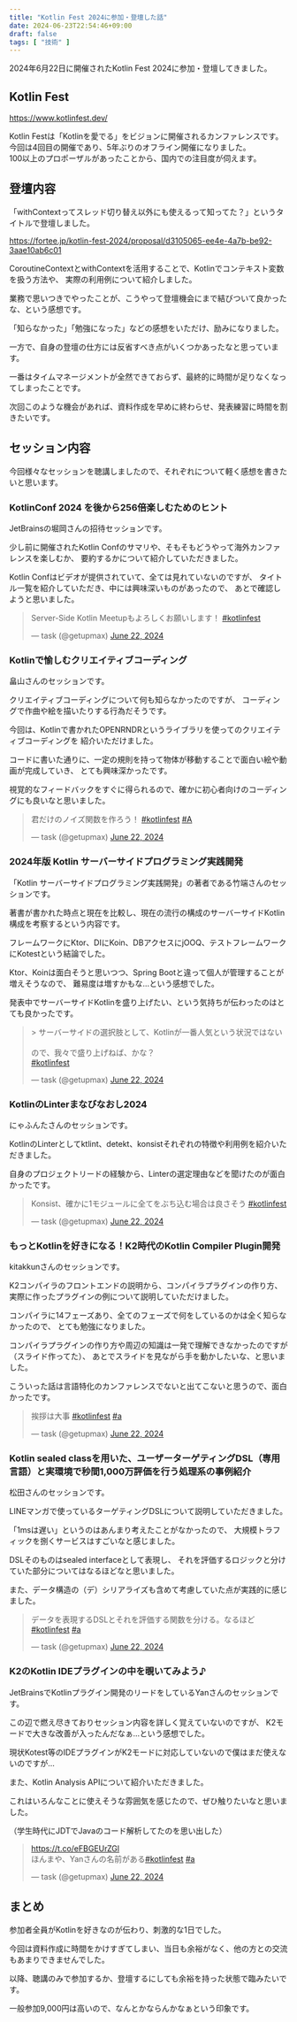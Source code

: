 ```yaml
---
title: "Kotlin Fest 2024に参加・登壇した話"
date: 2024-06-23T22:54:46+09:00
draft: false
tags: [ "技術" ]
---
```


2024年6月22日に開催されたKotlin Fest 2024に参加・登壇してきました。

## Kotlin Fest

https://www.kotlinfest.dev/

Kotlin Festは「Kotlinを愛でる」をビジョンに開催されるカンファレンスです。  
今回は4回目の開催であり、5年ぶりのオフライン開催になりました。  
100以上のプロポーザルがあったことから、国内での注目度が伺えます。

## 登壇内容

「withContextってスレッド切り替え以外にも使えるって知ってた？」というタイトルで登壇しました。

https://fortee.jp/kotlin-fest-2024/proposal/d3105065-ee4e-4a7b-be92-3aae10ab6c01

CoroutineContextとwithContextを活用することで、Kotlinでコンテキスト変数を扱う方法や、
実際の利用例について紹介しました。

業務で思いつきでやったことが、こうやって登壇機会にまで結びついて良かったな、という感想です。

「知らなかった」「勉強になった」などの感想をいただけ、励みになりました。

一方で、自身の登壇の仕方には反省すべき点がいくつかあったなと思っています。

一番はタイムマネージメントが全然できておらず、最終的に時間が足りなくなってしまったことです。

次回このような機会があれば、資料作成を早めに終わらせ、発表練習に時間を割きたいです。

## セッション内容

今回様々なセッションを聴講しましたので、それぞれについて軽く感想を書きたいと思います。

### KotlinConf 2024 を後から256倍楽しむためのヒント

JetBrainsの堀岡さんの招待セッションです。

少し前に開催されたKotlin Confのサマリや、そもそもどうやって海外カンファレンスを楽しむか、
要約するかについて紹介していただきました。

Kotlin Confはビデオが提供されていて、全ては見れていないのですが、
タイトル一覧を紹介していただき、中には興味深いものがあったので、
あとで確認しようと思いました。

<blockquote class="twitter-tweet"><p lang="ja" dir="ltr">Server-Side Kotlin Meetupもよろしくお願いします！ <a href="https://twitter.com/hashtag/kotlinfest?src=hash&amp;ref_src=twsrc%5Etfw">#kotlinfest</a></p>&mdash; task (@getupmax) <a href="https://twitter.com/getupmax/status/1804336555613659642?ref_src=twsrc%5Etfw">June 22, 2024</a></blockquote> <script async src="https://platform.twitter.com/widgets.js" charset="utf-8"></script>

### Kotlinで愉しむクリエイティブコーディング

畠山さんのセッションです。

クリエイティブコーディングについて何も知らなかったのですが、
コーディングで作曲や絵を描いたりする行為だそうです。

今回は、Kotlinで書かれたOPENRNDRというライブラリを使ってのクリエイティブコーディングを
紹介いただけました。

コードに書いた通りに、一定の規則を持って物体が移動することで面白い絵や動画が完成していき、
とても興味深かったです。

視覚的なフィードバックをすぐに得られるので、確かに初心者向けのコーディングにも良いなと思いました。

<blockquote class="twitter-tweet"><p lang="ja" dir="ltr">君だけのノイズ関数を作ろう！ <a href="https://twitter.com/hashtag/kotlinfest?src=hash&amp;ref_src=twsrc%5Etfw">#kotlinfest</a> <a href="https://twitter.com/hashtag/A?src=hash&amp;ref_src=twsrc%5Etfw">#A</a></p>&mdash; task (@getupmax) <a href="https://twitter.com/getupmax/status/1804344495565344777?ref_src=twsrc%5Etfw">June 22, 2024</a></blockquote> <script async src="https://platform.twitter.com/widgets.js" charset="utf-8"></script>

### 2024年版 Kotlin サーバーサイドプログラミング実践開発

「Kotlin サーバーサイドプログラミング実践開発」の著者である竹端さんのセッションです。

著書が書かれた時点と現在を比較し、現在の流行の構成のサーバーサイドKotlin構成を考察するという内容です。

フレームワークにKtor、DIにKoin、DBアクセスにjOOQ、テストフレームワークにKotestという結論でした。

Ktor、Koinは面白そうと思いつつ、Spring Bootと違って個人が管理することが増えそうなので、
難易度は増すかもな...という感想でした。

発表中でサーバーサイドKotlinを盛り上げたい、という気持ちが伝わったのはとても良かったです。

<blockquote class="twitter-tweet"><p lang="ja" dir="ltr">&gt; サーバーサイドの選択肢として、Kotlinが一番人気という状況ではない<br><br>ので、我々で盛り上げねば、かな？<br> <a href="https://twitter.com/hashtag/kotlinfest?src=hash&amp;ref_src=twsrc%5Etfw">#kotlinfest</a></p>&mdash; task (@getupmax) <a href="https://twitter.com/getupmax/status/1804358391105458464?ref_src=twsrc%5Etfw">June 22, 2024</a></blockquote> <script async src="https://platform.twitter.com/widgets.js" charset="utf-8"></script>

### KotlinのLinterまなびなおし2024

にゃふんたさんのセッションです。

KotlinのLinterとしてktlint、detekt、konsistそれぞれの特徴や利用例を紹介いただきました。

自身のプロジェクトリードの経験から、Linterの選定理由などを聞けたのが面白かったです。

<blockquote class="twitter-tweet"><p lang="ja" dir="ltr">Konsist、確かに1モジュールに全てをぶち込む場合は良さそう <a href="https://twitter.com/hashtag/kotlinfest?src=hash&amp;ref_src=twsrc%5Etfw">#kotlinfest</a></p>&mdash; task (@getupmax) <a href="https://twitter.com/getupmax/status/1804380793499980219?ref_src=twsrc%5Etfw">June 22, 2024</a></blockquote> <script async src="https://platform.twitter.com/widgets.js" charset="utf-8"></script>

### もっとKotlinを好きになる！K2時代のKotlin Compiler Plugin開発

kitakkunさんのセッションです。

K2コンパイラのフロントエンドの説明から、コンパイラプラグインの作り方、
実際に作ったプラグインの例について説明していただけました。

コンパイラに14フェーズあり、全てのフェーズで何をしているのかは全く知らなかったので、
とても勉強になりました。

コンパイラプラグインの作り方や周辺の知識は一発で理解できなかったのですが（スライド作ってた）、
あとでスライドを見ながら手を動かしたいな、と思いました。

こういった話は言語特化のカンファレンスでないと出てこないと思うので、面白かったです。

<blockquote class="twitter-tweet"><p lang="ja" dir="ltr">挨拶は大事 <a href="https://twitter.com/hashtag/kotlinfest?src=hash&amp;ref_src=twsrc%5Etfw">#kotlinfest</a> <a href="https://twitter.com/hashtag/a?src=hash&amp;ref_src=twsrc%5Etfw">#a</a></p>&mdash; task (@getupmax) <a href="https://twitter.com/getupmax/status/1804397190913376576?ref_src=twsrc%5Etfw">June 22, 2024</a></blockquote> <script async src="https://platform.twitter.com/widgets.js" charset="utf-8"></script>

### Kotlin sealed classを用いた、ユーザーターゲティングDSL（専用言語）と実環境で秒間1,000万評価を行う処理系の事例紹介

松田さんのセッションです。

LINEマンガで使っているターゲティングDSLについて説明していただきました。

「1msは遅い」というのはあんまり考えたことがなかったので、
大規模トラフィックを捌くサービスはすごいなと感じました。

DSLそのものはsealed interfaceとして表現し、
それを評価するロジックと分けていた部分についてはなるほどなと思いました。

また、データ構造の（デ）シリアライズも含めて考慮していた点が実践的に感じました。

<blockquote class="twitter-tweet"><p lang="ja" dir="ltr">データを表現するDSLとそれを評価する関数を分ける。なるほど <a href="https://twitter.com/hashtag/kotlinfest?src=hash&amp;ref_src=twsrc%5Etfw">#kotlinfest</a> <a href="https://twitter.com/hashtag/a?src=hash&amp;ref_src=twsrc%5Etfw">#a</a></p>&mdash; task (@getupmax) <a href="https://twitter.com/getupmax/status/1804418730811908512?ref_src=twsrc%5Etfw">June 22, 2024</a></blockquote> <script async src="https://platform.twitter.com/widgets.js" charset="utf-8"></script>

### K2のKotlin IDEプラグインの中を覗いてみよう♪

JetBrainsでKotlinプラグイン開発のリードをしているYanさんのセッションです。

この辺で燃え尽きておりセッション内容を詳しく覚えていないのですが、
K2モードで大きな改善が入ったんだなぁ...という感想でした。

現状Kotest等のIDEプラグインがK2モードに対応していないので僕はまだ使えないのですが...

また、Kotlin Analysis APIについて紹介いただきました。

これはいろんなことに使えそうな雰囲気を感じたので、ぜひ触りたいなと思いました。

（学生時代にJDTでJavaのコード解析してたのを思い出した）

<blockquote class="twitter-tweet"><p lang="ja" dir="ltr"><a href="https://t.co/eFBGEUrZGl">https://t.co/eFBGEUrZGl</a><br>ほんまや、Yanさんの名前がある<a href="https://twitter.com/hashtag/kotlinfest?src=hash&amp;ref_src=twsrc%5Etfw">#kotlinfest</a> <a href="https://twitter.com/hashtag/a?src=hash&amp;ref_src=twsrc%5Etfw">#a</a></p>&mdash; task (@getupmax) <a href="https://twitter.com/getupmax/status/1804430664374325383?ref_src=twsrc%5Etfw">June 22, 2024</a></blockquote> <script async src="https://platform.twitter.com/widgets.js" charset="utf-8"></script>

## まとめ

参加者全員がKotlinを好きなのが伝わり、刺激的な1日でした。

今回は資料作成に時間をかけすぎてしまい、当日も余裕がなく、他の方との交流もあまりできませんでした。  

以降、聴講のみで参加するか、登壇するにしても余裕を持った状態で臨みたいです。

一般参加9,000円は高いので、なんとかならんかなぁという印象です。
